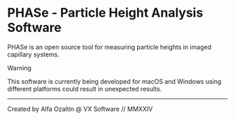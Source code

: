 # PHASe - Particle Height Analysis Software

PHASe is an open source tool for measuring particle heights in imaged capillary systems.

> [!WARNING]
> This software is currently being developed for macOS and Windows using different platforms could result in unexpected results.
---

Created by Alfa Ozaltin @ VX Software // MMXXIV
